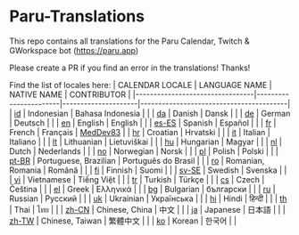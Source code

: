 # Paru-Translations

This repo contains all translations for the Paru Calendar, Twitch & GWorkspace bot (https://paru.app)

Please create a PR if you find an error in the translations! Thanks!

Find the list of locales here:
| CALENDAR LOCALE                 | LANGUAGE NAME         | NATIVE NAME         | CONTRIBUTOR                             |
|---------------------------------|-----------------------|---------------------|-----------------------------------------|
| [id](calendarBot/id.json)       | Indonesian            | Bahasa Indonesia    |                                         |
| [da](calendarBot/da.json)       | Danish                | Dansk               |                                         |
| [de](calendarBot/de.json)       | German                | Deutsch             |                                         |
| [en](calendarBot/en.json)       | English               | English             |                                         |
| [es-ES](calendarBot/es-ES.json) | Spanish               | Español             |                                         |
| [fr](calendarBot/fr.json)       | French                | Français            | [MedDev83](https://github.com/MedDev83) |
| [hr](calendarBot/hr.json)       | Croatian              | Hrvatski            |                                         |
| [it](calendarBot/it.json)       | Italian               | Italiano            |                                         |
| [lt](calendarBot/lt.json)       | Lithuanian            | Lietuviškai         |                                         |
| [hu](calendarBot/hu.json)       | Hungarian             | Magyar              |                                         |
| [nl](calendarBot/nl.json)       | Dutch                 | Nederlands          |                                         |
| [no](calendarBot/no.json)       | Norwegian             | Norsk               |                                         |
| [pl](calendarBot/pl.json)       | Polish                | Polski              |                                         |
| [pt-BR](calendarBot/pt-BR.json) | Portuguese, Brazilian | Português do Brasil |                                         |
| [ro](calendarBot/ro.json)       | Romanian, Romania     | Română              |                                         |
| [fi](calendarBot/fi.json)       | Finnish               | Suomi               |                                         |
| [sv-SE](calendarBot/sv-SE.json) | Swedish               | Svenska             |                                         |
| [vi](calendarBot/vi.json)       | Vietnamese            | Tiếng Việt          |                                         |
| [tr](calendarBot/tr.json)       | Turkish               | Türkçe              |                                         |
| [cs](calendarBot/cs.json)       | Czech                 | Čeština             |                                         |
| [el](calendarBot/el.json)       | Greek                 | Ελληνικά            |                                         |
| [bg](calendarBot/bg.json)       | Bulgarian             | български           |                                         |
| [ru](calendarBot/ru.json)       | Russian               | Pусский             |                                         |
| [uk](calendarBot/uk.json)       | Ukrainian             | Українська          |                                         |
| [hi](calendarBot/hi.json)       | Hindi                 | हिन्दी               |                                         |
| [th](calendarBot/th.json)       | Thai                  | ไทย                 |                                         |
| [zh-CN](calendarBot/zh-CN.json) | Chinese, China        | 中文                |                                         |
| [ja](calendarBot/ja.json)       | Japanese              | 日本語              |                                         |
| [zh-TW](calendarBot/zh-TW.json) | Chinese, Taiwan       | 繁體中文            |                                         |
| [ko](calendarBot/ko.json)       | Korean                | 한국어              |                                         |

